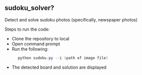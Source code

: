 ## sudoku_solver?
Detect and solve sudoku photos (specifically, newspaper photos)

Steps to run the code:
* Clone the repository to local
* Open command prompt 
* Run the following: 

```Powershell
      python sudoku.py --i (path of image file)
```
* The detected board and solution are displayed
